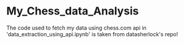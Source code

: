 # My_Chess_data_Analysis
The code used to fetch my data using chess.com api in 'data_extraction_using_api.ipynb' is taken from datasherlock's repo!

